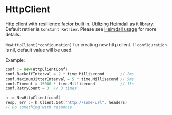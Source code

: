 # HttpClient
Http client with resillience factor built in. Utilizing [Heimdall](https://github.com/gojek/heimdall) as it library. Default retrier is `Constant Retrier`. Please see [Heimdall usage](https://github.com/gojek/heimdall#usage) for more details.

`NewHttpClient(*configuration)` for creating new http client. If `configuration` is nil, default value will be used.

Example:
```go
conf := new(HttpClientConf)
conf.BackoffInterval = 2 * time.Millisecond       // 2ms
conf.MaximumJitterInterval = 5 * time.Millisecond // 5ms
conf.Timeout = 15000 * time.Millisecond           // 15s
conf.RetryCount = 3  // 3 times

h := NewHttpClient(conf)
resp, err := h.Client.Get("http://some-url", headers)
// Do something with response
```